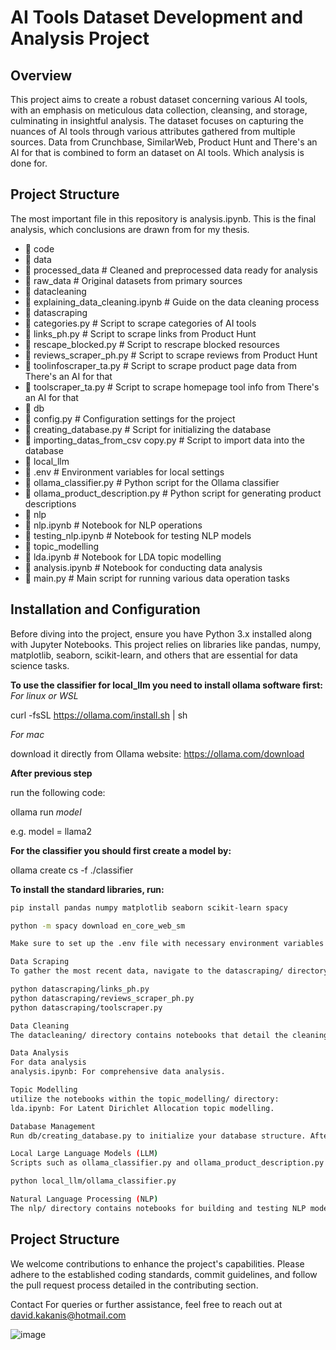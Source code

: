 # AI Tools Dataset Development and Analysis Project

## Overview
This project aims to create a robust dataset concerning various AI tools, with an emphasis on meticulous data collection, cleansing, and storage, culminating in insightful analysis. The dataset focuses on capturing the nuances of AI tools through various attributes gathered from multiple sources. Data from Crunchbase, SimilarWeb, Product Hunt and There's an AI for that is combined to form an dataset on AI tools. Which analysis is done for.

## Project Structure

The most important file in this repository is analysis.ipynb. This is the final analysis, which conclusions are drawn from for my thesis.

- 📁 code
- 📁 data
- 📁 processed_data # Cleaned and preprocessed data ready for analysis
- 📁 raw_data # Original datasets from primary sources
- 📁 datacleaning
- 📘 explaining_data_cleaning.ipynb # Guide on the data cleaning process
- 📁 datascraping
- 📄 categories.py # Script to scrape categories of AI tools
- 📄 links_ph.py # Script to scrape links from Product Hunt
- 📄 rescape_blocked.py # Script to rescrape blocked resources
- 📄 reviews_scraper_ph.py # Script to scrape reviews from Product Hunt
- 📄 toolinfoscraper_ta.py # Script to scrape product page data from There's an AI for that
- 📄 toolscraper_ta.py # Script to scrape homepage tool info from There's an AI for that
- 📁 db
- 📄 config.py # Configuration settings for the project
- 📄 creating_database.py # Script for initializing the database
- 📄 importing_datas_from_csv copy.py # Script to import data into the database
- 📁 local_llm
- 📄 .env # Environment variables for local settings
- 📄 ollama_classifier.py # Python script for the Ollama classifier
- 📄 ollama_product_description.py # Python script for generating product descriptions
- 📁 nlp
- 📘 nlp.ipynb # Notebook for NLP operations
- 📘 testing_nlp.ipynb # Notebook for testing NLP models
- 📁 topic_modelling
- 📘 lda.ipynb # Notebook for LDA topic modelling
- 📘 analysis.ipynb # Notebook for conducting data analysis
- 📄 main.py # Main script for running various data operation tasks

## Installation and Configuration

Before diving into the project, ensure you have Python 3.x installed along with Jupyter Notebooks. This project relies on libraries like pandas, numpy, matplotlib, seaborn, scikit-learn, and others that are essential for data science tasks.

**To use the classifier for local_llm you need to install ollama software first:**
_For linux or WSL_

curl -fsSL https://ollama.com/install.sh | sh

_For mac_

download it directly from Ollama website: https://ollama.com/download

**After previous step**

run the following code:

ollama run *model*

e.g. model = llama2

**For the classifier you should first create a model by:**

ollama create cs -f ./classifier


**To install the standard libraries, run:**
```bash
pip install pandas numpy matplotlib seaborn scikit-learn spacy

python -m spacy download en_core_web_sm

Make sure to set up the .env file with necessary environment variables and update the config.py with the appropriate settings for database connections and other configurations.

Data Scraping
To gather the most recent data, navigate to the datascraping/ directory and execute the scraping scripts:

python datascraping/links_ph.py
python datascraping/reviews_scraper_ph.py
python datascraping/toolscraper.py

Data Cleaning
The datacleaning/ directory contains notebooks that detail the cleaning process. Execute these notebooks to clean and preprocess your data.

Data Analysis 
For data analysis 
analysis.ipynb: For comprehensive data analysis.

Topic Modelling
utilize the notebooks within the topic_modelling/ directory:
lda.ipynb: For Latent Dirichlet Allocation topic modelling.

Database Management
Run db/creating_database.py to initialize your database structure. After cleaning your data, use db/importing_datas_from_csv.py to import it into your database.

Local Large Language Models (LLM)
Scripts such as ollama_classifier.py and ollama_product_description.py within the local_llm/ directory are used for classification and generating product descriptions.

python local_llm/ollama_classifier.py

Natural Language Processing (NLP)
The nlp/ directory contains notebooks for building and testing NLP models. They are essential for analyzing text data and extracting insights.

```

## Project Structure
We welcome contributions to enhance the project's capabilities. Please adhere to the established coding standards, commit guidelines, and follow the pull request process detailed in the contributing section.

Contact
For queries or further assistance, feel free to reach out at david.kakanis@hotmail.com







![image](https://github.com/davonisher/thesis/assets/104432882/f113c08e-7297-4ebf-8392-8a5a3b7d8c41)

